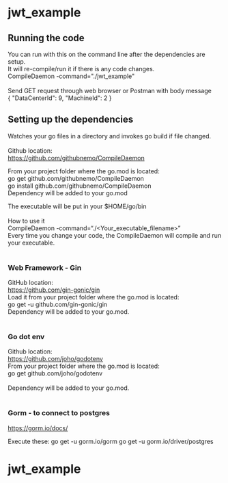 # jwt_example


## Running the code
You can run with this on the command line after the dependencies are setup.<br/>
It will re-compile/run it if there is any code changes.<br/>
CompileDaemon -command="./jwt_example"<br/>
<br/>
Send GET request through web browser or Postman with body message<br/>
{
    "DataCenterId": 9,
    "MachineId": 2
}
## Setting up the dependencies
Watches your go files in a directory and invokes go build if file changed.<br/>  
Github location:<br/>
https://github.com/githubnemo/CompileDaemon<br/>
  
From your project folder where the go.mod is located:<br/>
go get github.com/githubnemo/CompileDaemon<br/>
go install github.com/githubnemo/CompileDaemon<br/>
Dependency will be added to your go.mod<br/>

The executable will be put in your $HOME/go/bin<br/>
<br/>
How to use it<br/>
CompileDaemon -command=“./<Your_executable_filename>”<br/>
Every time you change your code, the CompileDaemon will compile and run your executable.<br/> 
<br/>
### Web Framework - Gin
GitHub location:<br/>
https://github.com/gin-gonic/gin<br/>
Load it from your project folder where the go.mod is located:<br/>
go get -u github.com/gin-gonic/gin<br/>
Dependency will be added to your go.mod.<br/>
<br/>
### Go dot env
Github location:<br/>
https://github.com/joho/godotenv<br/>
From your project folder where the go.mod is located:<br/> 
go get github.com/joho/godotenv<br/>
<br/>
Dependency will be added to your go.mod.<br/>
<br/>
### Gorm - to connect to postgres
https://gorm.io/docs/

Execute these:
go get -u gorm.io/gorm
go get -u gorm.io/driver/postgres

# jwt_example
